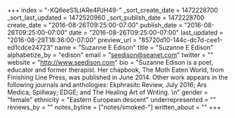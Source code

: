 +++
index = "-KQ6eeS1LIARe4PJH49-"
_sort_create_date = 1472228700
_sort_last_updated = 1472520960
_sort_publish_date = 1472228700
create_date = "2016-08-26T09:25:00-07:00"
publish_date = "2016-08-26T09:25:00-07:00"
date = "2016-08-26T09:25:00-07:00"
last_updated = "2016-08-29T18:36:00-07:00"
preview_url = "85720d10-144c-dc7d-cee1-ed1cdce24723"
name = "Suzanne E Edison"
title = "Suzanne E Edison"
alphabetize_by = "edison"
email = "seedison@seanet.com"
twitter = ""
website = "http://www.seedison.com"
bio = "Suzanne Edison is a poet, educator and former therapist. Her chapbook, The Moth Eaten World, from Finishing Line Press, was published in June 2014. Other work appears in the following journals and anthologies: Ekphrasitc Review, July 2016; Ars Medica; Spillway; EDGE; and The Healing Art of Writing. \n"
gender = "female"
ethnicity = "Eastern European descent"
underrepresented = ""
reviews_by = ""
notes_byline = ["notes/smoked-"]
written_about = ""
+++

